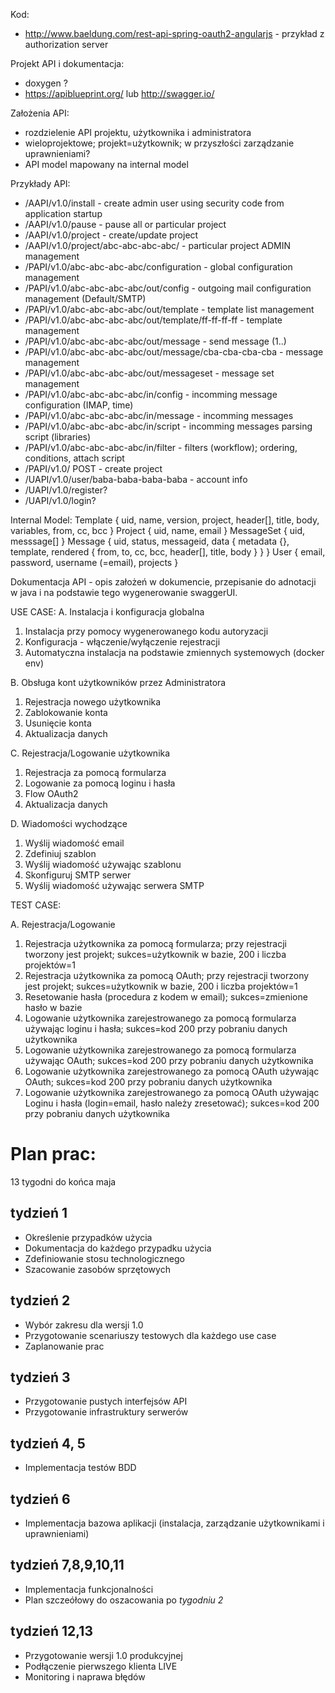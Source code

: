 Kod:
- http://www.baeldung.com/rest-api-spring-oauth2-angularjs - przykład z authorization server

Projekt API i dokumentacja:
- doxygen ?
- https://apiblueprint.org/ lub http://swagger.io/

Założenia API:
- rozdzielenie API projektu, użytkownika i administratora
- wieloprojektowe; projekt=użytkownik; w przyszłości zarządzanie uprawnieniami?
- API model mapowany na internal model

Przykłady API:
- /AAPI/v1.0/install - create admin user using security code from application startup
- /AAPI/v1.0/pause - pause all or particular project
- /AAPI/v1.0/project - create/update project
- /AAPI/v1.0/project/abc-abc-abc-abc/ - particular project ADMIN management
- /PAPI/v1.0/abc-abc-abc-abc/configuration - global configuration management
- /PAPI/v1.0/abc-abc-abc-abc/out/config - outgoing mail configuration management (Default/SMTP)
- /PAPI/v1.0/abc-abc-abc-abc/out/template - template list management
- /PAPI/v1.0/abc-abc-abc-abc/out/template/ff-ff-ff-ff - template management
- /PAPI/v1.0/abc-abc-abc-abc/out/message - send message (1..)
- /PAPI/v1.0/abc-abc-abc-abc/out/message/cba-cba-cba-cba - message management
- /PAPI/v1.0/abc-abc-abc-abc/out/messageset - message set management
- /PAPI/v1.0/abc-abc-abc-abc/in/config - incomming message configuration (IMAP, time)
- /PAPI/v1.0/abc-abc-abc-abc/in/message - incomming messages
- /PAPI/v1.0/abc-abc-abc-abc/in/script - incomming messages parsing script (libraries)
- /PAPI/v1.0/abc-abc-abc-abc/in/filter - filters (workflow); ordering, conditions, attach script
- /PAPI/v1.0/ POST - create project
- /UAPI/v1.0/user/baba-baba-baba-baba - account info
- /UAPI/v1.0/register?
- /UAPI/v1.0/login?


Internal Model:
Template {
uid, name, version, project, header[], title, body, variables, from, cc, bcc
}
Project {
uid, name, email
}
MessageSet {
  uid, messsage[]
}
Message {
uid, status, messageid, data {
  metadata {}, template, rendered { from, to, cc, bcc, header[], title, body }
 }
}
User {
email, password, username (=email), projects
}

Dokumentacja API - opis założeń w dokumencie, przepisanie do adnotacji w java i na podstawie tego wygenerowanie swaggerUI.

USE CASE:
A. Instalacja i konfiguracja globalna
1. Instalacja przy pomocy wygenerowanego kodu autoryzacji
2. Konfiguracja - włączenie/wyłączenie rejestracji
3. Automatyczna instalacja na podstawie zmiennych systemowych (docker env)

B. Obsługa kont użytkowników przez Administratora
1. Rejestracja nowego użytkownika
2. Zablokowanie konta
3. Usunięcie konta
4. Aktualizacja danych

C. Rejestracja/Logowanie użytkownika
1. Rejestracja za pomocą formularza
2. Logowanie za pomocą loginu i hasła
3. Flow OAuth2
4. Aktualizacja danych

D. Wiadomości wychodzące
1. Wyślij wiadomość email
2. Zdefiniuj szablon
3. Wyślij wiadomość używając szablonu
4. Skonfiguruj SMTP serwer
5. Wyślij wiadomość używając serwera SMTP

TEST CASE:

A. Rejestracja/Logowanie
1. Rejestracja użytkownika za pomocą formularza; przy rejestracji tworzony jest projekt; sukces=użytkownik w bazie, 200 i liczba projektów=1
2. Rejestracja użytkownika za pomocą OAuth; przy rejestracji tworzony jest projekt; sukces=użytkownik w bazie, 200 i liczba projektów=1
3. Resetowanie hasła (procedura z kodem w email); sukces=zmienione hasło w bazie
4. Logowanie użytkownika zarejestrowanego za pomocą formularza używając loginu i hasła; sukces=kod 200 przy pobraniu danych użytkownika
5. Logowanie użytkownika zarejestrowanego za pomocą formularza używając OAuth; sukces=kod 200 przy pobraniu danych użytkownika
6. Logowanie użytkownika zarejestrowanego za pomocą OAuth używając OAuth; sukces=kod 200 przy pobraniu danych użytkownika
7. Logowanie użytkownika zarejestrowanego za pomocą OAuth używając Loginu i hasła (login=email, hasło należy zresetować); sukces=kod 200 przy pobraniu danych użytkownika


# Plan prac:
13 tygodni do końca maja

## tydzień 1
- Określenie przypadków użycia
- Dokumentacja do każdego przypadku użycia
- Zdefiniowanie stosu technologicznego
- Szacowanie zasobów sprzętowych

## tydzień 2
- Wybór zakresu dla wersji 1.0
- Przygotowanie scenariuszy testowych dla każdego use case
- Zaplanowanie prac

## tydzień 3
- Przygotowanie pustych interfejsów API
- Przygotowanie infrastruktury serwerów

## tydzień 4, 5
- Implementacja testów BDD

## tydzień 6
- Implementacja bazowa aplikacji (instalacja, zarządzanie użytkownikami i uprawnieniami)

## tydzień 7,8,9,10,11
- Implementacja funkcjonalności
- Plan szczeółowy do oszacowania po _tygodniu 2_

## tydzień 12,13
- Przygotowanie wersji 1.0 produkcyjnej
- Podłączenie pierwszego klienta LIVE
- Monitoring i naprawa błędów

